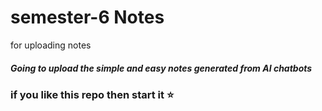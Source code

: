 # semester-6 Notes
for uploading notes
##### Going to upload the simple and easy notes generated from AI chatbots

### if you like this repo then start it ⭐

